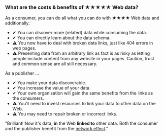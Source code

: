 ### What are the costs &amp; benefits of <span class="stars-inline">&#x2605;&#x2605;&#x2605;&#x2605;&#x2605;</span> Web data?

As a consumer, you can do all what you can do with <span class="stars-inline">&#x2605;&#x2605;&#x2605;&#x2605;</span> Web data and additionally:

- &#10004; You can discover more (related) data while consuming the data.
- &#10004; You can directly learn about the data schema.
- &#9888; You now have to deal with broken data links, just like 404 errors in web pages.
- &#9888; Presenting data from an arbitrary link as fact is as risky as letting people include content from any website in your pages. Caution, trust and common sense are all still necessary.

As a publisher &hellip;

- &#10004; You make your data discoverable.
- &#10004; You increase the value of your data.
- &#10004; Your own organisation will gain the same benefits from the links as the consumers.
- &#9888; You'll need to invest resources to link your data to other data on the Web.
- &#9888; You may need to repair broken or incorrect links.

"Brilliant! Now it's data, **in** the Web **linked to** other data. Both the consumer and the publisher benefit from the [network effect](https://en.wikipedia.org/wiki/Network_effect "Network effect - Wikipedia, the free encyclopedia")."
